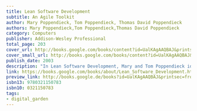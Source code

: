 ```yaml
---
title: Lean Software Development
subtitle: An Agile Toolkit
author: Mary Poppendieck, Tom Poppendieck, Thomas David Poppendieck
authors: Mary Poppendieck,Tom Poppendieck,Thomas David Poppendieck
category: Computers
publisher: Addison-Wesley Professional
total_page: 203
cover_url: http://books.google.com/books/content?id=UalKAgAAQBAJ&printsec=frontcover&img=1&zoom=1&edge=curl&source=gbs_api
cover_small_url: http://books.google.com/books/content?id=UalKAgAAQBAJ&printsec=frontcover&img=1&zoom=5&edge=curl&source=gbs_api
publish_date: 2003
description: "In Lean Software Development, Mary and Tom Poppendieck identify seven fundamental &quot;lean&quot; principles, adapt them for the world of software development, and show how they can serve as the foundation for agile development approaches that work. Along the way, they introduce 22 &quot;thinking tools&quot; that can help you customize the right agile practices for any environment. Better, cheaper, faster software development. You can have all three - if you adopt the same lean principles that have already revolutionized manufacturing, logistics, and product development: Iterating toward excellence: software development as an exercise in discovery; managing uncertainty: &quot;decide as late as possible&quot; by building change into the system; compressing the value stream: rapid development, feedback, and improvement; empowering teams and individuals without compromising coordination; software with integrity, promoting coherence, usability, fitness, maintainability, and adaptability; and how to &quot;see the whole&quot; - even when your developers are scattered across multiple locations and contractors. Simply put, Lean Software Development helps you refocus development on value, flow, and people - so you can achieve breakthrough quality, savings, speed, and business alignment."
link: https://books.google.com/books/about/Lean_Software_Development.html?hl=&id=UalKAgAAQBAJ
preview_link: http://books.google.de/books?id=UalKAgAAQBAJ&printsec=frontcover&dq=Lean+Software+Development&hl=&as_pt=BOOKS&cd=1&source=gbs_api
isbn13: 9780321150783
isbn10: 0321150783
tags:
- digital_garden
---
```

